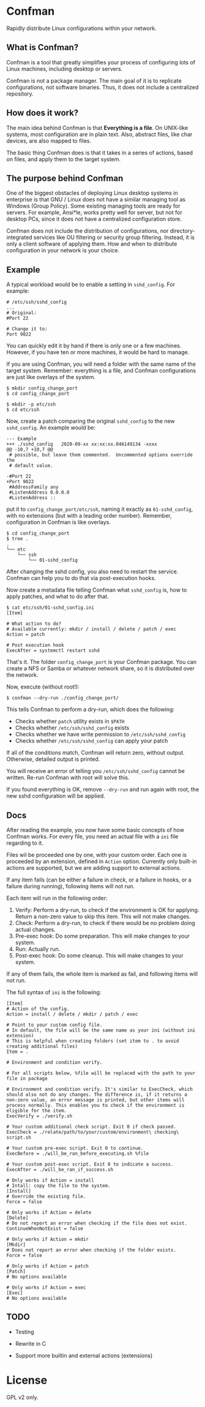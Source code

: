 # Confman

Rapidly distribute Linux configurations within your network.

## What is Confman?

Confman is a tool that greatly simplifies your process of configuring lots of Linux machines, including desktop or servers.

Confman is not a package manager. The main goal of it is to replicate configurations, not software binaries. Thus, it does not include a centralized repository.

## How does it work?

The main idea behind Confman is that **Everything is a file**. On UNIX-like systems, most configuration are in plain text. Also, abstract files, like char devices, are also mapped to files. 

The basic thing Confman does is that it takes in a series of actions, based on files, and apply them to the target system.

## The purpose behind Confman

One of the biggest obstacles of deploying Linux desktop systems in enterprise is that GNU / Linux does not have a similar managing tool as Windows (Group Policy). Some existing managing tools are ready for servers. For example, Ansi*le, works pretty well for server, but not for desktop PCs, since it does not have a centralized configuration store.

Confman does not include the distribution of configurations, nor directory-integrated services like OU filtering or security group filtering. Instead, it is only a client software of applying them. How and when to distribute configuration in your network is your choice.

## Example
A typical workload would be to enable a setting in `sshd_config`. For example:

```
# /etc/ssh/sshd_config
...
# Original:
#Port 22

# Change it to:
Port 9022
```

You can quickly edit it by hand if there is only one or a few machines. However, if you have ten or more machines, it would be hard to manage. 

If you are using Confman, you will need a folder with the same name of the target system. Remember: everything is a file, and Confman configurations are just like overlays of the system.

```
$ mkdir config_change_port
$ cd config_change_port

$ mkdir -p etc/ssh
$ cd etc/ssh
```

Now, create a patch comparing the original `sshd_config` to the new `sshd_config`. An example would be:

```
--- Example
+++ ./sshd_config	2020-09-xx xx:xx:xx.046149134 -xxxx
@@ -10,7 +10,7 @@
 # possible, but leave them commented.  Uncommented options override the
 # default value.

-#Port 22
+Port 9022
 #AddressFamily any
 #ListenAddress 0.0.0.0
 #ListenAddress ::
```

put it to `config_change_port/etc/ssh`, naming it exactly as `01-sshd_config`, with no extensions (but with a leading order number). Remember, configuration in Confman is like overlays.

```shell
$ cd config_change_port
$ tree .
.
└── etc
    └── ssh
        └── 01-sshd_config
```

After changing the sshd config, you also need to restart the service. Confman can help you to do that via post-execution hooks. 

Now create a metadata file telling Confman what `sshd_config` is, how to apply patches, and what to do after that.

```
$ cat etc/ssh/01-sshd_config.ini
[Item]

# What action to do?
# Available currently: mkdir / install / delete / patch / exec
Action = patch

# Post execution hook
ExecAfter = systemctl restart sshd
```

That's it. The folder `config_change_port` is your Confman package. You can create a NFS or Samba or whatever network share, so it is distributed over the network.

Now, execute (without root!):

```
$ confman --dry-run ./config_change_port/
```

This tells Confman to perform a dry-run, which does the following:

* Checks whether `patch` utility exists in `$PATH`
* Checks whether `/etc/ssh/sshd_config` exists
* Checks whether we have write permission to `/etc/ssh/sshd_config`
* Checks whether `/etc/ssh/sshd_config` can apply your patch

If all of the conditions match, Confman will return zero, without output. Otherwise, detailed output is printed.

You will receive an error of telling you `/etc/ssh/sshd_config` cannot be written. Re-run Confman with root will solve this.

If you found everything is OK, remove `--dry-run` and run again with root, the new sshd configuration will be applied.

## Docs

After reading the example, you now have some basic concepts of how Confman works. For every file, you need an actual file with a `ini` file regarding to it.

Files wil be proceeded one by one, with your custom order. Each one is proceeded by an extension, defined in `Action` option. Currently only built-in actions are supported, but we are adding support to external actions.

If any item fails (can be either a failure in check, or a failure in hooks, or a failure during running), following items will not run.

Each item will run in the following order:

1. Verify: Perform a dry-run, to check if the environment is OK for applying. Return a non-zero value to skip this item. This will not make changes.
2. Check: Perform a dry-run, to check if there would be no problem doing actual changes.
3. Pre-exec hook: Do some preparation. This will make changes to your system.
4. Run: Actually run.
5. Post-exec hook: Do some cleanup. This will make changes to your system.

If any of them fails, the whole item is marked as fail, and following items will not run.

The full syntax of `ini` is the following:

```
[Item]
# Action of the config. 
Action = install / delete / mkdir / patch / exec

# Point to your custom config file. 
# In default, the file will be the same name as your ini (without ini extension)
# This is helpful when creating folders (set item to . to avoid creating additional files)
Item = .

# Environment and condition verify. 

# For all scripts below, %file will be replaced with the path to your file in package

# Environment and condition verify. It's similar to ExecCheck, which should also not do any changes. The difference is, if it returns a non-zero value, an error message is printed, but other items will process normally. This enables you to check if the environment is eligible for the item.
ExecVerify = ./verify.sh

# Your custom additional check script. Exit 0 if check passed.
ExecCheck = ./relate/path/to/your/custom/environment\ checking\ script.sh

# Your custom pre-exec script. Exit 0 to continue.
ExecBefore = ./will_be_ran_before_executing.sh %file 

# Your custom post-exec script. Exit 0 to indicate a success.
ExecAfter = ./will_be_ran_if_success.sh

# Only works if Action = install
# Intall: copy the file to the system.
[Install]
# Override the existing file.
Force = false

# Only works if Action = delete
[Delete]
# Do not report an error when checking if the file does not exist.
ContinueWhenNotExist = false

# Only works if Action = mkdir
[Mkdir]
# Does not report an error when checking if the folder exists.
Force = false

# Only works if Action = patch
[Patch]
# No options available

# Only works if Action = exec
[Exec]
# No options available
```

## TODO

* Testing

* Rewrite in C

* Support more builtin and external actions (extensions)

# License

GPL v2 only.

